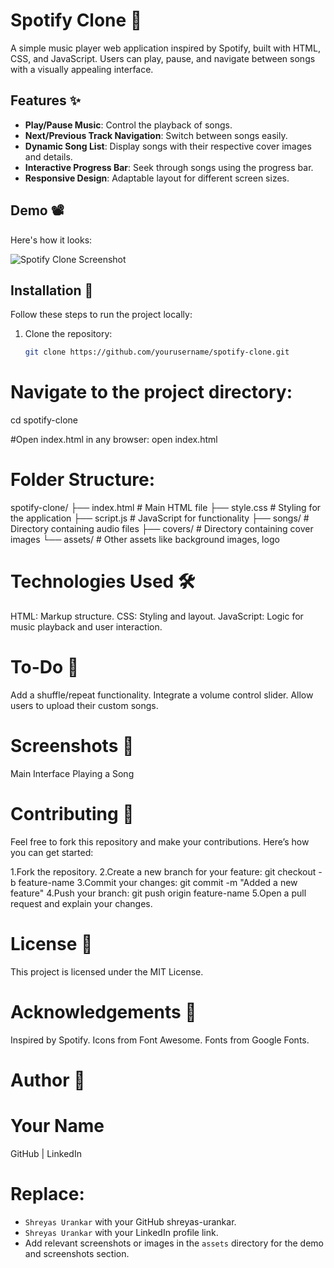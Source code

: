 # Spotify Clone 🎵

A simple music player web application inspired by Spotify, built with HTML, CSS, and JavaScript. Users can play, pause, and navigate between songs with a visually appealing interface.

## Features ✨
- **Play/Pause Music**: Control the playback of songs.
- **Next/Previous Track Navigation**: Switch between songs easily.
- **Dynamic Song List**: Display songs with their respective cover images and details.
- **Interactive Progress Bar**: Seek through songs using the progress bar.
- **Responsive Design**: Adaptable layout for different screen sizes.

## Demo 📽️
Here's how it looks:

![Spotify Clone Screenshot](screenshot.png)

## Installation 🚀
Follow these steps to run the project locally:

1. Clone the repository:
   ```bash
   git clone https://github.com/yourusername/spotify-clone.git

# Navigate to the project directory:

cd spotify-clone

#Open index.html in any browser:
open index.html

# Folder Structure:

spotify-clone/
├── index.html          # Main HTML file
├── style.css           # Styling for the application
├── script.js           # JavaScript for functionality
├── songs/              # Directory containing audio files
├── covers/             # Directory containing cover images
└── assets/             # Other assets like background images, logo

# Technologies Used 🛠️
HTML: Markup structure.
CSS: Styling and layout.
JavaScript: Logic for music playback and user interaction.

# To-Do 📝
Add a shuffle/repeat functionality.
Integrate a volume control slider.
Allow users to upload their custom songs.

# Screenshots 📸
Main Interface
Playing a Song

# Contributing 🤝
Feel free to fork this repository and make your contributions. Here’s how you can get started:

1.Fork the repository.
2.Create a new branch for your feature:
git checkout -b feature-name
3.Commit your changes:
git commit -m "Added a new feature"
4.Push your branch:
git push origin feature-name
5.Open a pull request and explain your changes.

# License 📝
This project is licensed under the MIT License.

# Acknowledgements 🙌
Inspired by Spotify.
Icons from Font Awesome.
Fonts from Google Fonts.

# Author 👤
# Your Name
GitHub | LinkedIn
# Replace:
- `Shreyas Urankar` with your GitHub shreyas-urankar.
- `Shreyas Urankar` with your LinkedIn profile link.
- Add relevant screenshots or images in the `assets` directory for the demo and screenshots section.
